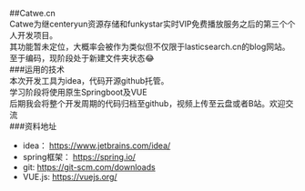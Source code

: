 ##Catwe.cn  
    Catwe为继centeryun资源存储和funkystar实时VIP免费播放服务之后的第三个个人开发项目。  
    其功能暂未定位，大概率会被作为类似但不仅限于lasticsearch.cn的blog网站。  
    至于编码，现阶段处于新建文件夹状态😂  
###运用的技术  
    本次开发工具为idea，代码开源github托管。  
    学习阶段将使用原生Springboot及VUE  
    后期我会将整个开发周期的代码归档至github，视频上传至云盘或者B站。欢迎交流  
###资料地址  
  *  idea：      https://www.jetbrains.com/idea/     
  *  spring框架： https://spring.io/  
  *  git:        https://git-scm.com/downloads  
  *  VUE.js:     https://vuejs.org/  

    